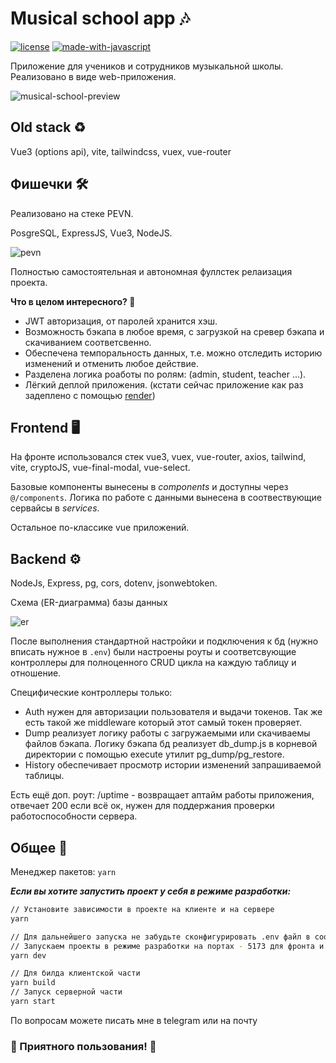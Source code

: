 # Musical school app :notes:

<!-- [![Render](https://img.shields.io/badge/Render_deploy-success-success.svg)](https://www.render.com)
[![frontend](https://img.shields.io/website?down_message=offline&label=client&up_message=online&url=https%3A%2F%2Fimg.shields.io%2Fwebsite%3Fstyle%3Dfor-the-badge%26url%3Dhttps%3A%2F%2Fmusical-school-app.onrender.com)](https://musical-school-app.onrender.com)
![backend](https://img.shields.io/website?down_color=critical&label=server&up_color=success&url=https://musical-school.onrender.com/uptime) -->
[![license](https://img.shields.io/github/license/neketli/musical-school-app-vue3.svg)](https://github.com/neketli/musical-school-app-vue3/blob/main/LICENSE)
[![made-with-javascript](https://img.shields.io/badge/Made%20with-JavaScript-1f425f.svg)](https://www.javascript.com)

Приложение для учеников и сотрудников музыкальной школы. Реализовано в виде web-приложения.

![musical-school-preview](https://user-images.githubusercontent.com/48692866/191684382-1ee908b1-c6cb-47ba-947f-d9e820cb347b.gif)

## Old stack :recycle:

Vue3 (options api), vite, tailwindcss, vuex, vue-router

## Фишечки :hammer_and_wrench:

Реализовано на стеке PEVN.

PosgreSQL, ExpressJS, Vue3, NodeJS.

![pevn](https://user-images.githubusercontent.com/48692866/192093796-b049dea0-6110-480e-9fcd-023b59ec362a.png)

Полностью самостоятельная и автономная фуллстек релаизация проекта.

**Что в целом интересного? :star2:**

- JWT авторизация, от паролей хранится хэш.
- Возможность бэкапа в любое время, с загрузкой на сревер бэкапа и скачиванием соответсвенно.
- Обеспечена темпоральность данных, т.е. можно отследить историю изменений и отменить любое действие.
- Разделена логика роаботы по ролям: (admin, student, teacher ...).
- Лёгкий деплой приложения. (кстати сейчас приложение как раз задеплено с помощью [render](https://render.com/))

## Frontend :desktop_computer:

На фронте использовался стек vue3, vuex, vue-router, axios, tailwind, vite, cryptoJS, vue-final-modal, vue-select.

Базовые компоненты вынесены в *components* и доступны через `@/components`.
Логика по работе с данными вынесена в соотвествующие сервайсы в *services*.

Остальное по-классике vue приложений.

## Backend :gear:

NodeJs, Express, pg, cors, dotenv, jsonwebtoken.

Схема (ER-диаграмма) базы данных

![er](https://user-images.githubusercontent.com/48692866/191688088-8942c72e-8f42-470d-b280-b365e46a7c78.jpg)

После выполнения стандартной настройки и подключения к бд (нужно вписать нужное в `.env`) были настроены роуты и соответсвующие контроллеры для полноценного CRUD цикла на каждую таблицу и отношение.

Специфические контроллеры только:

- Auth нужен для авторизации пользователя и выдачи токенов. Так же есть такой же middleware который этот самый токен проверяет.
- Dump реализует логику работы с загружаемыми или скачиваемы файлов бэкапа. Логику бэкапа бд реализует db_dump.js в корневой директории  с помощью execute утилит pg_dump/pg_restore.
- History обеспечивает просмотр истории изменений запрашиваемой таблицы.

Есть ещё доп. роут: /uptime - возвращает аптайм работы приложения, отвечает 200 если всё ок, нужен для поддержания проверки работоспособности сервера.

## Общее :large_blue_diamond:

Менеджер пакетов: `yarn`

***Если вы хотите запустить проект у себя в режиме разработки:***

```bash
// Установите зависимости в проекте на клиенте и на сервере
yarn 

// Для дальнейшего запуска не забудьте сконфигурировать .env файл в соотвествии с примерами в папках. 
// Запускаем проекты в режиме разработки на портах - 5173 для фронта и 3000 для бэкенда. 
yarn dev

// Для билда клиентской части
yarn build
// Запуск серверной части
yarn start
```

По вопросам можете писать мне в telegram или на почту

### :musical_keyboard: Приятного пользования! :sunrise:

